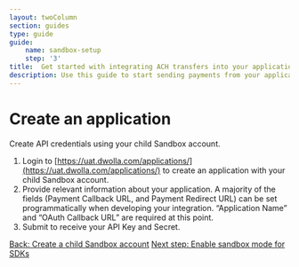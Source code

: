 ```yaml
---
layout: twoColumn
section: guides
type: guide
guide: 
    name: sandbox-setup
    step: '3'
title:  Get started with integrating ACH transfers into your application
description: Use this guide to start sending payments from your application by utilizing our open API with no per transaction fees. 
---
```


# Create an application

Create API credentials using your child Sandbox account.

1. Login to [https://uat.dwolla.com/applications/](https://uat.dwolla.com/applications/) to create an application with your child Sandbox account. 
2. Provide relevant information about your application. A majority of the fields (Payment Callback URL, and Payment Redirect URL) can be set programmatically when developing your integration. “Application Name” and “OAuth Callback URL” are required at this point.
3. Submit to receive your API Key and Secret. 

<nav class="pager-nav">
    <a href="./">Back: Create a child Sandbox account</a>
    <a href="04-enable-sdk-sandbox-mode.html">Next step: Enable sandbox mode for SDKs</a>
</nav>